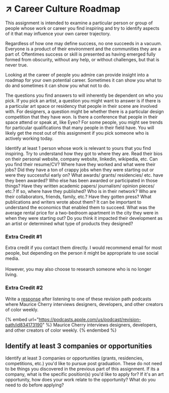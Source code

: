 # ↗ Career Culture Roadmap

This assignment is intended to examine a particular person or group of people whose work or career you find inspiring and try to identify aspects of it that may influence your own career trajectory.

Regardless of how one may define success, no one succeeds in a vacuum. Everyone is a product of their environment and the communities they are a part of. Oftentimes success or skill is presented as having emerged fully formed from obscurity, without any help, or without challenges, but that is never true.

Looking at the career of people you admire can provide insight into a roadmap for your own potential career. Sometimes it can show you what to do and sometimes it can show you what not to do.

The questions you find answers to will inherently be dependent on who you pick. If you pick an artist, a question you might want to answer is if there is a particular art space or residency that people in their scene are involved with. For designers, a question might be whether there is a particular design competition that they have won. Is there a conference that people in their space attend or speak at, like Eyeo? For some people, you might see trends for particular qualifications that many people in their field have. You will likely get the most out of this assignment if you pick someone who is actively working today.

Identify at least 1 person whose work is relevant to yours that you find inspiring. Try to understand how they got to where they are. Read their bios on their personal website, company website, linkedin, wikipedia, etc. Can you find their resume/CV? Where have they worked and what were their jobs? Did they have a ton of crappy jobs when they were starting out or were they successful early on? What awards/ grants/ residencies/ etc. have they been awarded? Who else has been awarded or participated in those things? Have they written academic papers/ journalism/ opinion pieces/ etc.? If so, where have they published? Who is in their network? Who are their collaborators, friends, family, etc.? Have they gotten press? What publications and writers wrote about them? It can be important to understand the economics that enabled them to succeed. What was the average rental price for a two-bedroom apartment in the city they were in when they were starting out? Do you think it impacted their development as an artist or determined what type of products they designed?&#x20;

### Extra Credit #1

Extra credit if you contact them directly. I would recommend email for most people, but depending on the person it might be appropriate to use social media. \
\
However, you may also choose to research someone who is no longer living.

### Extra Credit #2

Write a [response](../assignments/responses.md) after listening to one of these revision path podcasts where Maurice Cherry interviews designers, developers, and other creators of color weekly.

{% embed url="https://podcasts.apple.com/us/podcast/revision-path/id834173190" %}
Maurice Cherry interviews designers, developers, and other creators of color weekly.
{% endembed %}



## Identify at least 3 companies or opportunities

Identify at least 3 companies or opportunities (grants, residencies, competitions, etc.) you'd like to pursue post graduation. These do not need to be things you discovered in the previous part of this assignment. If its a company, what is the specific position(s) you'd like to apply for? If it's an art opportunity, how does your work relate to the opportunity? What do you need to do before applying?
